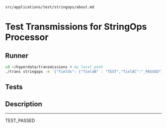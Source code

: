 `src/applications/test/stringops/about.md`

# Test Transmissions for StringOps Processor

## Runner

```sh
cd ~/hyperdata/transmissions # my local path
./trans stringops -m '{"fields": {"fieldB" : "TEST","fieldC":"_PASSED"}}'
```

## Tests

## Description

---

TEST_PASSED

